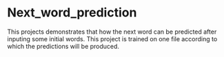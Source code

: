 # Next_word_prediction
This projects demonstrates that how the next word can be predicted after inputing some initial words. This project is trained on one file according to which the predictions will be produced.
